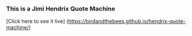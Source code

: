 ### This is a Jimi Hendrix Quote Machine

[Click here to see it live] (https://birdandthebees.github.io/hendrix-quote-machine/)
